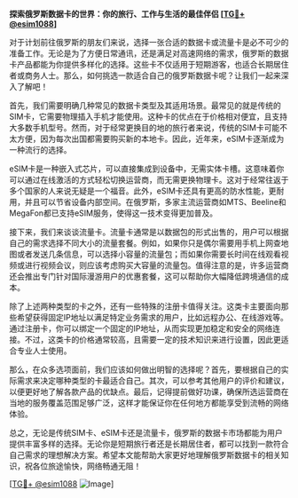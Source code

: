 **探索俄罗斯数据卡的世界：你的旅行、工作与生活的最佳伴侣 [[TG💪+ @esim1088](https://t.me/s/esim1088)]**

对于计划前往俄罗斯的朋友们来说，选择一张合适的数据卡或流量卡是必不可少的准备工作。无论是为了方便日常通讯，还是满足对高速网络的需求，俄罗斯的数据卡产品都能为你提供多样化的选择。这些卡不仅适用于短期游客，也适合长期居住者或商务人士。那么，如何挑选一款适合自己的俄罗斯数据卡呢？让我们一起来深入了解吧！

首先，我们需要明确几种常见的数据卡类型及其适用场景。最常见的就是传统的SIM卡，它需要物理插入手机才能使用。这种卡的优点在于价格相对便宜，且支持大多数手机型号。然而，对于经常更换目的地的旅行者来说，传统的SIM卡可能不太方便，因为每次出国都需要购买新的本地卡。因此，近年来，eSIM卡逐渐成为一种流行的选择。

eSIM卡是一种嵌入式芯片，可以直接集成到设备中，无需实体卡槽。这意味着你可以通过在线激活的方式轻松切换运营商，而无需更换物理卡。这对于经常往返于多个国家的人来说无疑是一个福音。此外，eSIM卡还具有更高的防水性能，更耐用，并且可以节省设备内部空间。在俄罗斯，多家主流运营商如MTS、Beeline和MegaFon都已支持eSIM服务，使得这一技术变得更加普及。

接下来，我们来谈谈流量卡。流量卡通常是以数据包的形式出售的，用户可以根据自己的需求选择不同大小的流量套餐。例如，如果你只是偶尔需要用手机上网查地图或者发送几条信息，可以选择小容量的流量包；而如果你需要长时间在线观看视频或进行视频会议，则应该考虑购买大容量的流量包。值得注意的是，许多运营商还会推出专门针对国际漫游用户的优惠套餐，这可以帮助你大幅降低跨境通信的成本。

除了上述两种类型的卡之外，还有一些特殊的注册卡值得关注。这类卡主要面向那些希望获得固定IP地址以满足特定业务需求的用户，比如远程办公、在线游戏等。通过注册卡，你可以绑定一个固定的IP地址，从而实现更加稳定和安全的网络连接。不过，这类卡的价格通常较高，且需要一定的技术知识来进行设置，因此更适合专业人士使用。

那么，在众多选项面前，我们应该如何做出明智的选择呢？首先，要根据自己的实际需求来决定哪种类型的卡最适合自己。其次，可以参考其他用户的评价和建议，以便更好地了解各款产品的优缺点。最后，记得提前做好功课，确保所选运营商在当地的服务覆盖范围足够广泛，这样才能保证你在任何地方都能享受到流畅的网络体验。

总之，无论是传统SIM卡、eSIM卡还是流量卡，俄罗斯的数据卡市场都能为用户提供丰富多样的选择。无论你是短期旅行者还是长期居住者，都可以找到一款符合自己需求的理想解决方案。希望本文能帮助大家更好地理解俄罗斯数据卡的相关知识，祝各位旅途愉快，网络畅通无阻！

[[TG💪+ @esim1088](https://t.me/s/esim1088) ![Image](https://i.postimg.cc/4NQfJmqS/Snipaste-2025-05-13-00-14-12.png)]